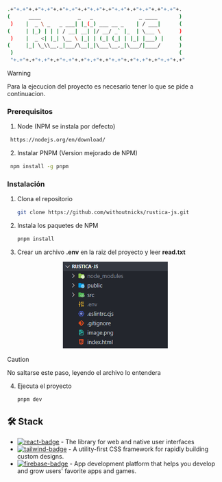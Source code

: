 ```sh
.+"+.+"+.+"+.+"+.+"+.+"+.+"+.+"+.+"+.+"+.+"+.+"+.+"+.+"+. 
(      ____            _   _               _ ____       )
 )    |  _ \ _   _ ___| |_(_) ___ __ _    | / ___|      ( 
(     | |_) | | | / __| __| |/ __/ _` |_  | \___ \      )
 )    |  _ <| |_| \__ \ |_| | (_| (_| | |_| |___) |     ( 
(     |_| \_\\__,_|___/\__|_|\___\__,_|\___/|____/      )
 )                                                      ( 
 "+.+"+.+"+.+"+.+"+.+"+.+"+.+"+.+"+.+"+.+"+.+"+.+"+.+"+.+" 
```

> [!WARNING]
> Para la ejecucion del proyecto es necesario tener lo que se pide a continuacion.

### Prerequisitos

1. Node (NPM se instala por defecto) 
  ```markdown
   https://nodejs.org/en/download/
  ```

2. Instalar PNPM (Version mejorado de NPM)

  ```sh
   npm install -g pnpm
  ```

### Instalación

1. Clona el repositorio

   ```sh
   git clone https://github.com/withoutnicks/rustica-js.git
   ```

2. Instala los paquetes de NPM

   ```sh
   pnpm install
   ```

3. Crear un archivo **.env** en la raiz del proyecto y leer **read.txt**

<p align="center">
  <img src="public/ref.png" alt="referencia">
</p>

> [!CAUTION]
> No saltarse este paso, leyendo el archivo lo entendera

4. Ejecuta el proyecto

   ```sh
   pnpm dev
   ```

## 🛠️ Stack
- [![react-badge]][react-url] - The library for web and native user interfaces
- [![tailwind-badge]][tailwind-url] - A utility-first CSS framework for rapidly building custom designs.
- [![firebase-badge]][firebase-url] - App development platform that helps you develop and grow users' favorite apps and games.

[tailwind-url]: https://tailwindcss.com/
[tailwind-badge]: https://img.shields.io/badge/Tailwind-ffffff?style=for-the-badge&logo=tailwindcss&logoColor=38bdf8
[react-url]: https://es.react.dev/
[react-badge]: https://img.shields.io/badge/React-61DAFB.svg?style=for-the-badge&logo=React&logoColor=black
[firebase-url]: https://firebase.google.com/?hl=es
[firebase-badge]: https://img.shields.io/badge/Firebase-FFCA28.svg?style=for-the-badge&logo=Firebase&logoColor=black
